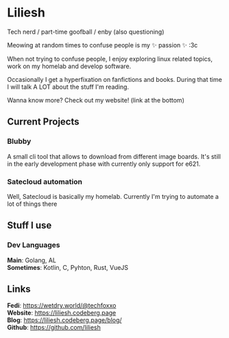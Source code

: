 # Liliesh
Tech nerd / part-time goofball / enby (also questioning)

Meowing at random times to confuse people is my ✨ passion ✨ :3c

When not trying to confuse people, I enjoy exploring linux related topics, work on my homelab and develop software.

Occasionally I get a hyperfixation on fanfictions and books. During that time I will talk A LOT about the stuff I'm reading.

Wanna know more? Check out my website! (link at the bottom)

## Current Projects

### Blubby
A small cli tool that allows to download from different image boards.
It's still in the early development phase with currently only support for e621.

### Satecloud automation
Well, Satecloud is basically my homelab. Currently I'm trying to automate a lot of things there


## Stuff I use
### Dev Languages
**Main**: Golang, AL <br>
**Sometimes**: Kotlin, C, Pyhton, Rust, VueJS <br>


## Links
**Fedi**: https://wetdry.world/@techfoxxo<br>
**Website**: https://liliesh.codeberg.page<br>
**Blog**: https://liliesh.codeberg.page/blog/<br>
**Github**: https://github.com/liliesh<br>
